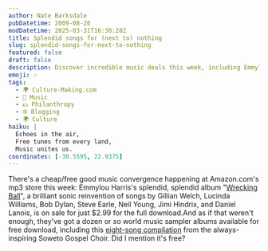 ```yaml
---
author: Nate Barksdale
pubDatetime: 2009-08-20
modDatetime: 2025-03-31T16:30:28Z
title: Splendid songs for (next to) nothing
slug: splendid-songs-for-next-to-nothing
featured: false
draft: false
description: Discover incredible music deals this week, including Emmylou Harris's album and free world music samplers.
emoji: 🎶
tags:
  - 🌍 Culture-Making.com
  - 🎵 Music
  - 💵 Philanthropy
  - 🌐 Blogging
  - 🌍 Culture
haiku: |
  Echoes in the air,  
  Free tunes from every land,  
  Music unites us.
coordinates: [-30.5595, 22.9375]
---
```


There's a cheap/free good music convergence happening at Amazon.com's mp3 store this week: Emmylou Harris's splendid, splendid album "[Wrecking Ball](https://www.google.com/search?q=%22Wrecking%20Ball%22%20amazon.com)", a brilliant sonic reinvention of songs by Gillian Welch, Lucinda Williams, Bob Dylan, Steve Earle, Neil Young, Jimi Hindrix, and Daniel Lanois, is on sale for just $2.99 for the full download.And as if that weren't enough, they've got a dozen or so world music sampler albums available for free download, including this [eight-song compliation](https://www.google.com/search?q=%22eight-song%20compliation%22%20amazon.com) from the always-inspiring Soweto Gospel Choir. Did I mention it's free?
